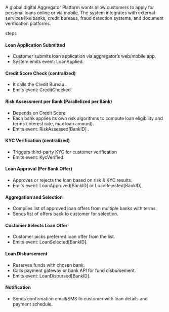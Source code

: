 A global digital Aggregator Platform wants allow customers to apply for personal loans online or via mobile. The system integrates with external services like banks, credit bureaus, fraud detection systems, and document verification platforms.

steps
#### Loan Application Submitted
* Customer submits loan application via aggregator’s web/mobile app.
* System emits event: LoanApplied.
#### Credit Score Check (centralized)
* It calls the Credit Bureau .
* Emits event: CreditChecked.
#### Risk Assessment per Bank (Parallelized per Bank)
* Depends on Credit Score 
* Each bank applies its own risk algorithms to compute loan eligibility and terms (interest rate, max loan amount).
* Emits event: RiskAssessed[BankID] .
#### KYC Verification (centralized)
* Triggers third-party KYC for customer verification 
* Emits event: KycVerified.
#### Loan Approval (Per Bank Offer)
* Approves or rejects the loan based on risk & KYC results.
* Emits event: LoanApproved[BankID] or LoanRejected[BankID].
#### Aggregation and Selection
* Compiles list of approved loan offers from multiple banks with terms.
* Sends list of offers back to customer for selection.
#### Customer Selects Loan Offer
* Customer picks preferred loan offer from the list.
* Emits event: LoanSelected[BankID].
#### Loan Disbursement
* Reserves funds with chosen bank.
* Calls payment gateway or bank API for fund disbursement.
* Emits event: LoanDisbursed[BankID].
#### Notification
* Sends confirmation email/SMS to customer with loan details and payment schedule.
